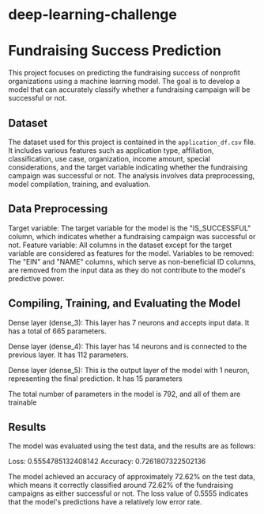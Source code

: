 # deep-learning-challenge

# Fundraising Success Prediction

This project focuses on predicting the fundraising success of nonprofit organizations using a machine learning model. The goal is to develop a model that can accurately classify whether a fundraising campaign will be successful or not.

## Dataset

The dataset used for this project is contained in the `application_df.csv` file. It includes various features such as application type, affiliation, classification, use case, organization, income amount, special considerations, and the target variable indicating whether the fundraising campaign was successful or not. The analysis involves data preprocessing, model compilation, training, and evaluation.

## Data Preprocessing
Target variable: The target variable for the model is the "IS_SUCCESSFUL" column, which indicates whether a fundraising campaign was successful or not.
Feature variable: All columns in the dataset except for the target variable are considered as features for the model.
Variables to be removed: The "EIN" and "NAME" columns, which serve as non-beneficial ID columns, are removed from the input data as they do not contribute to the model's predictive power.

## Compiling, Training, and Evaluating the Model

Dense layer (dense_3): This layer has 7 neurons and accepts input data. It has a total of 665 parameters.

Dense layer (dense_4): This layer has 14 neurons and is connected to the previous layer. It has 112 parameters.

Dense layer (dense_5): This is the output layer of the model with 1 neuron, representing the final prediction. It has 15 parameters

The total number of parameters in the model is 792, and all of them are trainable

## Results

The model was evaluated using the test data, and the results are as follows:

Loss: 0.5554785132408142
Accuracy: 0.7261807322502136

The model achieved an accuracy of approximately 72.62% on the test data, which means it correctly classified around 72.62% of the fundraising campaigns as either successful or not. The loss value of 0.5555 indicates that the model's predictions have a relatively low error rate.

